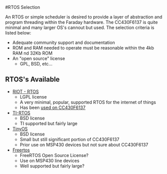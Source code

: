 #RTOS Selection

An RTOS or simple scheduler is desired to provide a layer of abstraction and program threading within the Faraday hardware. The CC430F6137 is quite minimal and many larger OS's cannout but used. The selection criteria is listed below:

* Adequate community support and documentation
* ROM and RAM needed to operate must be reasonable within the 4kb RAM nd 32Kb ROM
* An "open source" license
  * GPL, BSD, etc...

## RTOS's Available

* [RIOT - RTOS](https://riot-os.org/)
  * LGPL license
  * A very minimal, popular, supported RTOS for the internet of things
  * Has been [used on CC430F6137](https://github.com/RIOT-OS/RIOT/wiki/Board:-eZ430-Chronos)
* [TI-RTOS](http://www.ti.com/tool/TI-RTOS)
  * BSD license
  * TI supported but fairly large
* [TinyOS](http://www.tinyos.net/)
  * BSD license
  * Small but still significant portion of CC430F6137
  * Prior use on MSP430 devices but not sure about CC430F6137
* [Freertos](https://www.google.com/url?sa=t&rct=j&q=&esrc=s&source=web&cd=1&cad=rja&uact=8&ved=0ahUKEwjPytKIvM3XAhWKg1QKHUf3DVEQFggoMAA&url=http%3A%2F%2Fwww.freertos.org%2F&usg=AOvVaw3zB3DXX1lQcsp2QaeRMeva)
  * FreeRTOS Open Source License?
  * Use on MSP430 line devices
  * Well supported but fairly large?
